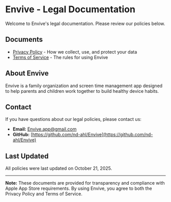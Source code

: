 # Envive - Legal Documentation

Welcome to Envive's legal documentation. Please review our policies below.

## Documents

- [Privacy Policy](privacy-policy.md) - How we collect, use, and protect your data
- [Terms of Service](terms-of-service.md) - The rules for using Envive

## About Envive

Envive is a family organization and screen time management app designed to help parents and children work together to build healthy device habits.

## Contact

If you have questions about our legal policies, please contact us:

- **Email:** Envive.app@gmail.com
- **GitHub:** [https://github.com/nd-ahl/Envive](https://github.com/nd-ahl/Envive)

## Last Updated

All policies were last updated on October 21, 2025.

---

**Note:** These documents are provided for transparency and compliance with Apple App Store requirements. By using Envive, you agree to both the Privacy Policy and Terms of Service.

